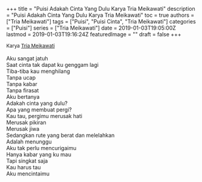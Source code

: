 +++
title = "Puisi Adakah Cinta Yang Dulu Karya Tria Meikawati"
description = "Puisi Adakah Cinta Yang Dulu Karya Tria Meikawati"
toc = true
authors = ["Tria Meikawati"]
tags = ["Puisi", "Puisi Cinta", "Tria Meikawati"]
categories = ["Puisi"]
series = ["Tria Meikawati"]
date = 2019-01-03T19:05:00Z
lastmod = 2019-01-03T19:16:24Z
featuredImage = ""
draft = false
+++

<div style="text-align: justify;">
<div style="font-size: small;">Karya <a href="/authors/tria-meikawati/" target="_blank">Tria Meikawati</a></div><br />
Aku sangat jatuh<br />Saat cinta tak dapat ku genggam lagi<br />Tiba-tiba kau menghilang<br />Tanpa ucap<br />Tanpa kabar<br />Tanpa firasat<br />Aku bertanya<br />Adakah cinta yang dulu?<br />Apa yang membuat pergi?<br />Kau tau, pergimu merusak hati<br />Merusak pikiran<br />Merusak jiwa<br />Sedangkan rute yang berat dan melelahkan<br />Adalah menunggu<br />Aku tak perlu mencurigaimu<br />Hanya kabar yang ku mau<br />Tapi singkat saja<br />Kau harus tau<br />Aku mencintaimu</div>
